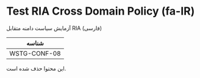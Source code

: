 # Test RIA Cross Domain Policy (fa-IR)

آزمایش سیاست دامنه متقابل RIA (فارسی)

|شناسه          |
|------------|
|WSTG-CONF-08|

این محتوا حذف شده است.
